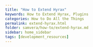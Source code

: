 ```yaml
---
title: "How to Extend Hyrax"
keywords: How to Extend Hyrax, Plugins
categories: How to Do All the Things
permalink: extend-hyrax.html
folder: samvera/how-to/extend-hyrax.md
sidebar: home_sidebar
tags: [development_resources]
---
```

